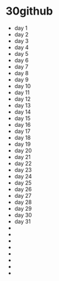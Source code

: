 # 30github
* day 1
* day 2
* day 3
* day 4
* day 5
* day 6
* day 7
* day 8
* day 9
* day 10
* day 11
* day 12
* day 13
* day 14
* day 15
* day 16
* day 17
* day 18
* day 19
* day 20
* day 21
* day 22
* day 23
* day 24
* day 25
* day 26
* day 27
* day 28
* day 29
* day 30
* day 31
* 
* 
* 
* 
* 
* 
* 
* 
